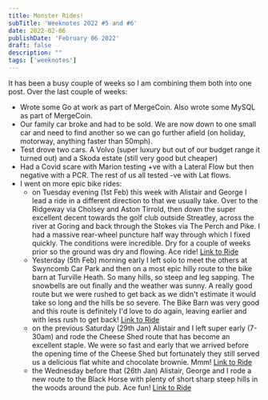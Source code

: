```yaml
---
title: Monster Rides!
subTitle: 'Weeknotes 2022 #5 and #6'
date: 2022-02-06
publishDate: 'February 06 2022'
draft: false
description: ""
tags: ['weeknotes']
---
```


It has been a busy couple of weeks so I am combining them both into one post.
Over the last couple of weeks:

-   Wrote some Go at work as part of MergeCoin. Also wrote some MySQL as part of MergeCoin.
-   Our family car broke and had to be sold. We are now down to one small car and need to find another so we can go further afield (on holiday, motorway, anything faster than 50mph).
-   Test drove two cars. A Volvo (super luxury but out of our budget range it turned out) and a Skoda estate (still very good but cheaper)
-   Had a Covid scare with Marion testing +ve with a Lateral Flow but then negative with a PCR. The rest of us all tested -ve with Lat flows.
-   I went on more epic bike rides:
    -   on Tuesday evening (1st Feb) this week with Alistair and George I lead a ride in a different direction to that we usually take. Over to the Ridgeway via Cholsey and Aston Tirrold, then down the super excellent decent towards the golf club outside Streatley, across the river at Goring and back through the Stokes via The Perch and Pike. I had a massive rear-wheel puncture half way through which I fixed quickly. The conditions were incredible. Dry for a couple of weeks prior so the ground was dry and flowing. Ace ride! [Link to Ride](https://www.strava.com/activities/6617390071)
    -   Yesterday (5th Feb) morning early I left solo to meet the others at Swyncomb Car Park and then on a most epic hilly route to the bike barn at Turville Heath. So many hills, so steep and leg sapping. The snowbells are out finally and the weather was sunny. A really good route but we were rushed to get back as we didn't estimate it would take so long and the hills be so severe. The Bike Barn was very good and this route is definitely I'd love to do again, leaving earlier and with less rush to get back! [Link to Ride](https://www.strava.com/activities/6634580124)
    -   on the previous Saturday (29th Jan) Alistair and I left super early (7-30am) and rode the Cheese Shed route that has become an excellent staple. We were so fast and early that we arrived before the opening time of the Cheese Shed but fortunately they still served us a delicious flat white and chocolate brownie. Mmm! [Link to Ride](https://www.strava.com/activities/6598050985)
    -   the Wednesday before that (26th Jan) Alistair, George and I rode a new route to the Black Horse with plenty of short sharp steep hills in the woods around the pub. Ace fun! [Link to Ride](https://www.strava.com/activities/6587063060)
